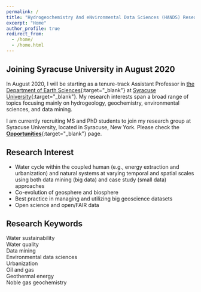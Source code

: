 ```yaml
---
permalink: /
title: "Hydrogeochemistry And eNvironmental Data Sciences (HANDS) Research Group"
excerpt: "Home"
author_profile: true
redirect_from:
  - /home/
  - /home.html
---
```


## Joining Syracuse University in August 2020
In August 2020, I will be starting as a tenure-track Assistant Professor in [the Department of Earth Sciences](http://earthsciences.syr.edu){:target="_blank"} at [Syracuse University](https://www.syracuse.edu){:target="_blank"}. My research interests span a broad range of topics focusing mainly on hydrogeology, geochemistry, environmental sciences, and data mining.

I am currently recruiting MS and PhD students to join my research group at Syracuse University, located in Syracuse, New York. Please check the [**Opportunities**](/opportunities){:target="_blank"} page.

## Research Interest

* Water cycle within the coupled human (e.g., energy extraction and urbanization) and natural systems at varying temporal and spatial scales using both data mining (big data) and case study (small data) approaches
* Co-evolution of geosphere and biosphere
* Best practice in managing and utilizing big geoscience datasets
* Open science and open/FAIR data

## Research Keywords

Water sustainability  
Water quality  
Data mining  
Environmental data sciences  
Urbanization  
Oil and gas  
Geothermal energy  
Noble gas geochemistry  
